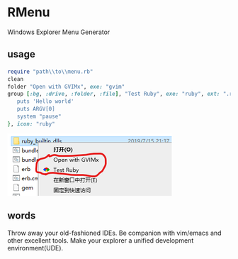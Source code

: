 # RMenu
Windows Explorer Menu Generator


## usage
```ruby
require "path\\to\\menu.rb"
clean
folder "Open with GVIMx", exe: "gvim"
group [:bg, :drive, :folder, :file], "Test Ruby", exe: "ruby", ext: ".rb", code: %{
   puts 'Hello world'
   puts ARGV[0]
   system "pause"
}, icon: "ruby"

```

![test.png](test.png)

## words

Throw away your old-fashioned IDEs.
Be companion with vim/emacs and other excellent tools.
Make your explorer a unified development environment(UDE).
